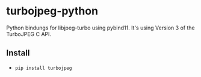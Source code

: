 # turbojpeg-python

Python bindungs for libjpeg-turbo using pybind11. It's using Version 3 of the TurboJPEG C API.

## Install

- `pip install turbojpeg`

